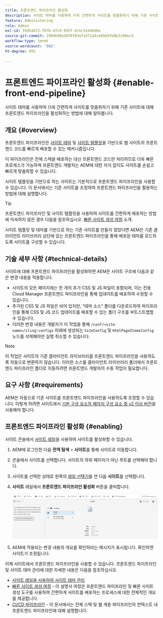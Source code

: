 ```yaml
---
title: 프론트엔드 파이프라인 활성화
description: 사이트 테마를 사용하여 더욱 간편하게 사이트를 맞춤화하기 위해 기존 사이트에 대해 프론트엔드 파이프라인을 활성화하는 방법에 대해 알아봅니다.
feature: Administering
role: Admin
exl-id: 55d54d72-f87b-47c9-955f-67ec5244dd6e
source-git-commit: 1994b90e3876f03efa571a9ce65b9fb8b3c90ec4
workflow-type: tm+mt
source-wordcount: '562'
ht-degree: 95%

---
```


# 프론트엔드 파이프라인 활성화 {#enable-front-end-pipeline}

사이트 테마를 사용하여 더욱 간편하게 사이트를 맞춤화하기 위해 기존 사이트에 대해 프론트엔드 파이프라인을 활성화하는 방법에 대해 알아봅니다.

## 개요 {#overview}

프론트엔드 파이프라인은 [사이트 테마](site-themes.md) 및 [사이트 템플릿](site-templates.md)을 기반으로 웹 사이트의 프론트엔드 코드를 빠르게 배포할 수 있는 메커니즘입니다.

이 파이프라인은 전체 스택을 배포하는 대신 프론트엔드 코드만 처리하므로 더욱 빠른 프로세스가 가능하며 프론트엔드 개발자는 AEM에 대한 지식 없이도 사이트를 손쉽고 빠르게 맞춤화할 수 있습니다.

사이트 템플릿을 기반으로 하는 사이트는 기본적으로 프론트엔드 파이프라인을 사용할 수 있습니다. 이 문서에서는 기존 사이트를 조정하여 프론트엔드 파이프라인을 활용하는 방법에 대해 설명합니다.

>[!TIP]
>
>프론트엔드 파이프라인 및 사이트 템플릿을 사용하여 사이트를 간편하게 배포하는 방법에 익숙하지 않은 경우 다음을 참조하십시오. [빠른 사이트 생성 여정](/help/journey-sites/quick-site/overview.md) 소개.

사이트 템플릿 및 테마를 기반으로 하는 기존 사이트를 만들지 않았다면 AEM은 기존 클라이언트 라이브러리 상단에 있는 프론트엔드 파이프라인을 통해 배포된 테마를 로드하도록 사이트를 구성할 수 있습니다.

## 기술 세부 사항 {#technical-details}

사이트에 대해 프론트엔드 파이프라인을 활성화하면 AEM은 사이트 구조에 다음과 같은 변경 내용을 적용합니다.

* 사이트의 모든 페이지에는 한 개의 추가 CSS 및 JS 파일이 포함되며, 이는 전용 Cloud Manager 프론트엔드 파이프라인을 통해 업데이트를 배포하여 수정할 수 있습니다.
* 추가된 CSS 및 JS 파일은 비어 있지만, “테마 소스” 폴더를 다운로드하여 파이프라인을 통해 CSS 및 JS 코드 업데이트를 배포할 수 있는 폴더 구조를 부트스트랩할 수 있습니다.
* 이러한 변경 내용은 개발자가 이 작업을 통해 `/conf/<site-name>/sling:configs` 아래에 생성되는 `SiteConfig` 및 `HtmlPageItemsConfig` 노드를 삭제해야만 실행 취소할 수 있습니다.

>[!NOTE]
>
>이 작업은 사이트의 기존 클라이언트 라이브러리를 프론트엔드 파이프라인을 사용하도록 자동으로 변환하지 않습니다. 이러한 소스를 클라이언트 라이브러리 폴더에서 프론트엔드 파이프라인 폴더로 이동하려면 프론트엔드 개발자의 수동 작업이 필요합니다.

## 요구 사항 {#requirements}

AEM은 자동으로 기존 사이트를 프론트엔드 파이프라인을 사용하도록 조정할 수 있습니다. 이렇게 하려면 사이트에서 [기본 구성 요소의 페이지 구성 요소 중 v2 이상 버전](https://experienceleague.adobe.com/docs/experience-manager-core-components/using/components/page.html)을 사용해야 합니다.

## 프론트엔드 파이프라인 활성화 {#enabling}

사이트 콘솔에서 [사이트 레일](site-rail.md)을 사용하여 사이트를 활성화할 수 있습니다.

1. AEM에 로그인한 다음 **전역 탐색** > **사이트**&#x200B;를 통해 사이트로 이동합니다.
1. 콘솔에서 사이트를 선택합니다. 사이트의 하위 페이지가 아닌 루트를 선택해야 합니다.
1. 사이트를 선택한 상태로 왼쪽의 [레일 선택기](/help/sites-cloud/authoring/getting-started/basic-handling.md#rail-selector)를 연 다음 **사이트**&#x200B;를 선택합니다.
1. **사이트** 레일에서 **프론트엔드 파이프라인 활성화** 버튼을 클릭합니다.

   ![프론트엔드 파이프라인 활성화](/help/sites-cloud/administering/assets/enable-front-end-pipeline.png)

1. AEM에 적용되는 변경 내용의 개요를 확인하라는 메시지가 표시됩니다. 확인하면 사이트가 조정됩니다.

이제 사이트에서 프론트엔드 파이프라인을 사용할 수 있습니다. 프론트엔드 파이프라인 및 사이트 테마 관리에 대한 자세한 내용은 다음을 참조하십시오.

* [사이트 레일을 사용하여 사이트 테마 관리](site-rail.md)
* [빠른 사이트 생성 여정](/help/journey-sites/quick-site/overview.md) - 이 설명서 여정은 프론트엔드 파이프라인 및 빠른 사이트 생성 도구를 사용하여 간편하게 사이트를 배포하는 프로세스에 대한 전체적인 개요를 제공합니다.
* [CI/CD 파이프라인](/help/implementing/cloud-manager/configuring-pipelines/introduction-ci-cd-pipelines.md#front-end) - 이 문서에서는 전체 스택 및 웹 계층 파이프라인의 컨텍스트 내 프론트엔드 파이프라인에 대해 설명합니다.
